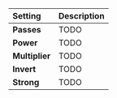 | Setting        | Description |
| :------------- | :---------- |
| **Passes**     | TODO        |
| **Power**      | TODO        |
| **Multiplier** | TODO        |
| **Invert**     | TODO        |
| **Strong**     | TODO        |